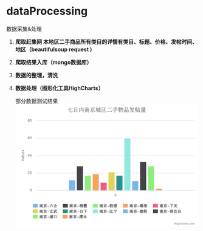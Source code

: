 # dataProcessing
数据采集&amp;处理 <br> 
1. **爬取赶集网 本地区二手商品所有类目的详情有类目、标题、价格、发帖时间、地区（beautifulsoup request )** <br> 
2. **爬取结果入库（mongo数据库）** <br> 
3. **数据的整理，清洗** <br> 
4. **数据处理（图形化工具HighCharts）** <br> 

   部分数据测试结果 <br>
 ![image](https://github.com/ghostloda/dataProcessing/blob/master/chart.png)
